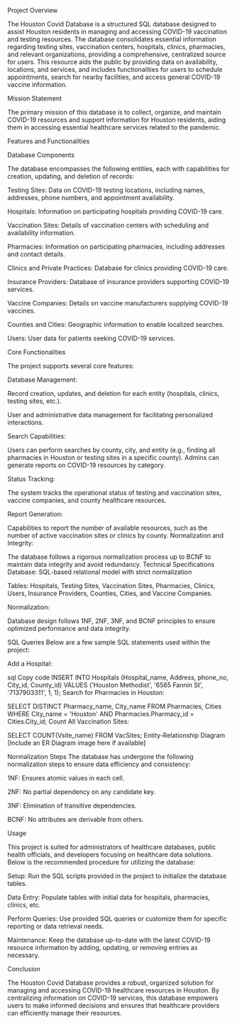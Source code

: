 
Project Overview

The Houston Covid Database is a structured SQL database designed to assist Houston residents in managing and accessing COVID-19 vaccination and testing resources. The database consolidates essential information regarding testing sites, vaccination centers, hospitals, clinics, pharmacies, and relevant organizations, providing a comprehensive, centralized source for users. This resource aids the public by providing data on availability, locations, and services, and includes functionalities for users to schedule appointments, search for nearby facilities, and access general COVID-19 vaccine information.

Mission Statement

The primary mission of this database is to collect, organize, and maintain COVID-19 resources and support information for Houston residents, aiding them in accessing essential healthcare services related to the pandemic.

Features and Functionalities

Database Components

The database encompasses the following entities, each with capabilities for creation, updating, and deletion of records:

Testing Sites: Data on COVID-19 testing locations, including names, addresses, phone numbers, and appointment availability.

Hospitals: Information on participating hospitals providing COVID-19 care.

Vaccination Sites: Details of vaccination centers with scheduling and availability information.

Pharmacies: Information on participating pharmacies, including addresses and contact details.

Clinics and Private Practices: Database for clinics providing COVID-19 care.

Insurance Providers: Database of insurance providers supporting COVID-19 services.

Vaccine Companies: Details on vaccine manufacturers supplying COVID-19 vaccines.

Counties and Cities: Geographic information to enable localized searches.

Users: User data for patients seeking COVID-19 services.

Core Functionalities

The project supports several core features:

Database Management:

Record creation, updates, and deletion for each entity (hospitals, clinics, testing sites, etc.).

User and administrative data management for facilitating personalized interactions.

Search Capabilities:

Users can perform searches by county, city, and entity (e.g., finding all pharmacies in Houston or testing sites in a specific county).
Admins can generate reports on COVID-19 resources by category.

Status Tracking:

The system tracks the operational status of testing and vaccination sites, vaccine companies, and county healthcare resources.

Report Generation:

Capabilities to report the number of available resources, such as the number of active vaccination sites or clinics by county.
Normalization and Integrity:

The database follows a rigorous normalization process up to BCNF to maintain data integrity and avoid redundancy.
Technical Specifications
Database: SQL-based relational model with strict normalization

Tables:
Hospitals, Testing Sites, Vaccination Sites, Pharmacies, Clinics, Users, Insurance Providers, Counties, Cities, and Vaccine Companies.

Normalization:

Database design follows 1NF, 2NF, 3NF, and BCNF principles to ensure optimized performance and data integrity.

SQL Queries
Below are a few sample SQL statements used within the project:

Add a Hospital:

sql
Copy code
INSERT INTO Hospitals (Hospital_name, Address, phone_no, City_id, County_id)
VALUES ('Houston Methodist', '6565 Fannin St', '7137903311', 1, 1);
Search for Pharmacies in Houston:

SELECT DISTINCT Pharmacy_name, City_name
FROM Pharmacies, Cities
WHERE City_name = 'Houston' AND Pharmacies.Pharmacy_id = Cities.City_id;
Count All Vaccination Sites:

SELECT COUNT(Vsite_name) FROM VacSites;
Entity-Relationship Diagram
[Include an ER Diagram image here if available]

Normalization Steps
The database has undergone the following normalization steps to ensure data efficiency and consistency:

1NF: Ensures atomic values in each cell.

2NF: No partial dependency on any candidate key.

3NF: Elimination of transitive dependencies.

BCNF: No attributes are derivable from others.

Usage

This project is suited for administrators of healthcare databases, public health officials, and developers focusing on healthcare data solutions. Below is the recommended procedure for utilizing the database:

Setup: Run the SQL scripts provided in the project to initialize the database tables.

Data Entry: Populate tables with initial data for hospitals, pharmacies, clinics, etc.

Perform Queries: Use provided SQL queries or customize them for specific reporting or data retrieval needs.

Maintenance: Keep the database up-to-date with the latest COVID-19 resource information by adding, updating, or removing entries as necessary.

Conclusion

The Houston Covid Database provides a robust, organized solution for managing and accessing COVID-19 healthcare resources in Houston. By centralizing information on COVID-19 services, this database empowers users to make informed decisions and ensures that healthcare providers can efficiently manage their resources.
